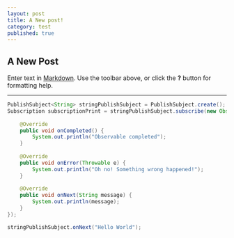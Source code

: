 ```yaml
---
layout: post
title: A New post!
category: test
published: true
---
```

## A New Post

Enter text in [Markdown](http://daringfireball.net/projects/markdown/). Use the toolbar above, or click the **?** button for formatting help.

-------
```java
PublishSubject<String> stringPublishSubject = PublishSubject.create();
Subscription subscriptionPrint = stringPublishSubject.subscribe(new Observer<String>() {
	
    @Override
	public void onCompleted() {
		System.out.println("Observable completed");
	}
    
	@Override
	public void onError(Throwable e) {
		System.out.println("Oh no! Something wrong happened!");
	}
    
    @Override
	public void onNext(String message) {
		System.out.println(message);
	}
});

stringPublishSubject.onNext("Hello World");

```
